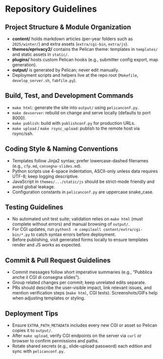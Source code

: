 # Repository Guidelines

## Project Structure & Module Organization
- **content/** holds markdown articles (per-year folders such as `2025/winter/`) and extra assets (`extra/cgi-bin`, `extra/js`).
- **themes/eprivacy2/** contains the Pelican theme: templates in `templates/` and static assets in `static/`.
- **plugins/** hosts custom Pelican hooks (e.g., submitter config export, map generation).
- **output/** is generated by Pelican; never edit manually.
- Deployment scripts and helpers live at the repo root (`Makefile`, `develop_server.sh`, `fabfile.py`).

## Build, Test, and Development Commands
- `make html`: generate the site into `output/` using `pelicanconf.py`.
- `make devserver`: rebuild on change and serve locally (defaults to port 8000).
- `make publish`: build with `publishconf.py` for production URLs.
- `make upload` / `make rsync_upload`: publish to the remote host via rsync/ssh.

## Coding Style & Naming Conventions
- Templates follow Jinja2 syntax; prefer lowercase-dashed filenames (e.g., `cfp.md`, `consegna-slides.md`).
- Python scripts use 4-space indentation, ASCII-only unless data requires UTF-8; keep logging descriptive.
- JavaScript in `themes/.../static/js` should be strict-mode friendly and avoid global leakage.
- Configuration constants in `pelicanconf.py` are uppercase snake_case.

## Testing Guidelines
- No automated unit test suite; validation relies on `make html` (must complete without errors) and manual browsing of `output/`.
- For CGI updates, run `python3 -m compileall content/extra/cgi-bin/*.py` to catch syntax errors before deployment.
- Before publishing, visit generated forms locally to ensure templates render and JS works as expected.

## Commit & Pull Request Guidelines
- Commit messages follow short imperative summaries (e.g., “Pubblica anche il CGI di consegna slides”).
- Group related changes per commit; keep unrelated edits separate.
- PRs should describe the user-visible impact, link relevant issues, and mention verification steps (`make html`, CGI tests). Screenshots/GIFs help when adjusting templates or styling.

## Deployment Tips
- Ensure `EXTRA_PATH_METADATA` includes every new CGI or asset so Pelican copies it to `output/`.
- After `make upload`, verify CGI endpoints on the server via `curl` or browser to confirm permissions and paths.
- Rotate shared secrets (e.g., slide-upload password) each edition and sync with `pelicanconf.py`.
